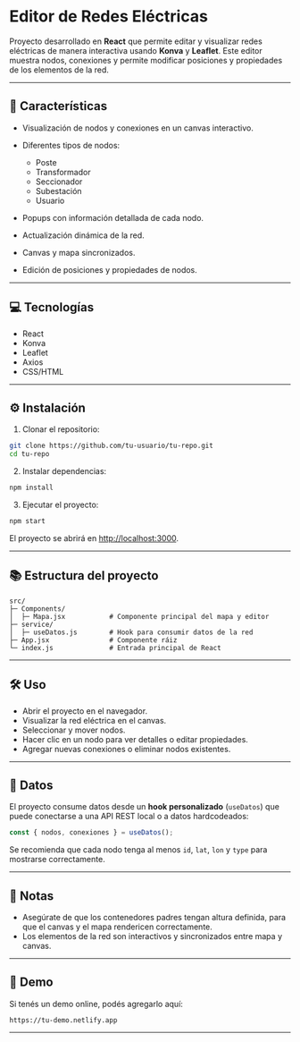 # Editor de Redes Eléctricas

Proyecto desarrollado en **React** que permite editar y visualizar redes eléctricas de manera interactiva usando **Konva** y **Leaflet**. Este editor muestra nodos, conexiones y permite modificar posiciones y propiedades de los elementos de la red.

---

## 📌 Características

* Visualización de nodos y conexiones en un canvas interactivo.
* Diferentes tipos de nodos:

  * Poste
  * Transformador
  * Seccionador
  * Subestación
  * Usuario
* Popups con información detallada de cada nodo.
* Actualización dinámica de la red.
* Canvas y mapa sincronizados.
* Edición de posiciones y propiedades de nodos.

---

## 💻 Tecnologías

* React
* Konva
* Leaflet
* Axios
* CSS/HTML

---

## ⚙️ Instalación

1. Clonar el repositorio:

```bash
git clone https://github.com/tu-usuario/tu-repo.git
cd tu-repo
```

2. Instalar dependencias:

```bash
npm install
```

3. Ejecutar el proyecto:

```bash
npm start
```

El proyecto se abrirá en [http://localhost:3000](http://localhost:3000).

---

## 📚 Estructura del proyecto

```
src/
├─ Components/
│  ├─ Mapa.jsx           # Componente principal del mapa y editor
├─ service/
│  ├─ useDatos.js        # Hook para consumir datos de la red
├─ App.jsx               # Componente ráiz
└─ index.js              # Entrada principal de React
```

---

## 🛠 Uso

* Abrir el proyecto en el navegador.
* Visualizar la red eléctrica en el canvas.
* Seleccionar y mover nodos.
* Hacer clic en un nodo para ver detalles o editar propiedades.
* Agregar nuevas conexiones o eliminar nodos existentes.

---

## 📁 Datos

El proyecto consume datos desde un **hook personalizado** (`useDatos`) que puede conectarse a una API REST local o a datos hardcodeados:

```javascript
const { nodos, conexiones } = useDatos();
```

Se recomienda que cada nodo tenga al menos `id`, `lat`, `lon` y `type` para mostrarse correctamente.

---

## 📍 Notas

* Asegúrate de que los contenedores padres tengan altura definida, para que el canvas y el mapa rendericen correctamente.
* Los elementos de la red son interactivos y sincronizados entre mapa y canvas.

---

## 🔗 Demo

Si tenés un demo online, podés agregarlo aquí:

```
https://tu-demo.netlify.app
```

---

